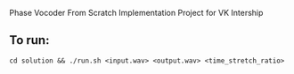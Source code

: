 Phase Vocoder From Scratch Implementation
Project for VK Intership
## To run:
``cd solution && ./run.sh <input.wav> <output.wav> <time_stretch_ratio>``
